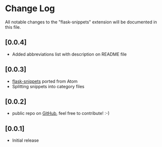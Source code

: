 # Change Log
All notable changes to the "flask-snippets" extension will be documented in this file.

## [0.0.4]
- Added abbreviations list with description on README file

## [0.0.3]
- [flask-snippets](https://github.com/jleonra/flask-snippets) ported from Atom
- Splitting snippets into category files

## [0.0.2]
- public repo on [GitHub](https://github.com/cstrap/flask-snippets), feel free to contribute! :-)

## [0.0.1]
- Initial release